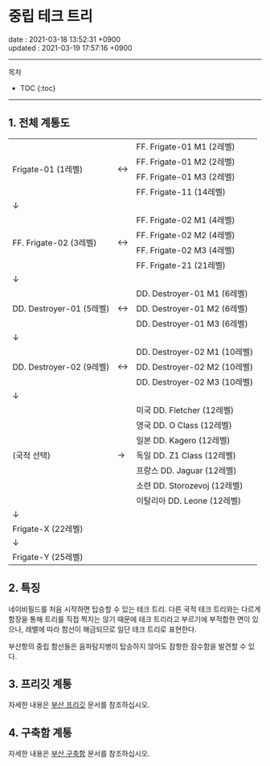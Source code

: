 # 중립 테크 트리

date : 2021-03-18 13:52:31 +0900\
updated : 2021-03-19 17:57:16 +0900

---

목차
* TOC
{:toc}

---

## 1. 전체 계통도

<table>
	<tr>
		<td rowspan="4">Frigate-01 (1레벨)</td>
		<td rowspan="4">↔</td>
		<td>FF. Frigate-01 M1 (2레벨)</td>
	</tr>
	<tr>
		<td>FF. Frigate-01 M2 (2레벨)</td>
	</tr>
	<tr>
		<td>FF. Frigate-01 M3 (2레벨)</td>
	</tr>
	<tr>
		<td>FF. Frigate-11 (14레벨)</td>
	</tr>
	<tr>
		<td>↓</td>
		<td></td>
		<td></td>
	</tr>
	<tr>
		<td rowspan="4">FF. Frigate-02 (3레벨)</td>
		<td rowspan="4">↔</td>
		<td>FF. Frigate-02 M1 (4레벨)</td>
	</tr>
	<tr>
		<td>FF. Frigate-02 M2 (4레벨)</td>
	</tr>
	<tr>
		<td>FF. Frigate-02 M3 (4레벨)</td>
	</tr>
	<tr>
		<td>FF. Frigate-21 (21레벨)</td>
	</tr>
	<tr>
		<td>↓</td>
		<td></td>
		<td></td>
	</tr>
	<tr>
		<td rowspan="3">DD. Destroyer-01 (5레벨)</td>
		<td rowspan="3">↔</td>
		<td>DD. Destroyer-01 M1 (6레벨)</td>
	</tr>
	<tr>
		<td>DD. Destroyer-01 M2 (6레벨)</td>
	</tr>
	<tr>
		<td>DD. Destroyer-01 M3 (6레벨)</td>
	</tr>
	<tr>
		<td>↓</td>
		<td></td>
		<td></td>
	</tr>
	<tr>
		<td rowspan="3">DD. Destroyer-02 (9레벨)</td>
		<td rowspan="3">↔</td>
		<td>DD. Destroyer-02 M1 (10레벨)</td>
	</tr>
	<tr>
		<td>DD. Destroyer-02 M2 (10레벨)</td>
	</tr>
	<tr>
		<td>DD. Destroyer-02 M3 (10레벨)</td>
	</tr>
	<tr>
		<td>↓</td>
		<td></td>
		<td></td>
	</tr>
	<tr>
		<td rowspan="7">(국적 선택)</td>
		<td rowspan="7">→</td>
		<td>미국 DD. Fletcher (12레벨)</td>
	</tr>
	<tr>
		<td>영국 DD. O Class (12레벨)</td>
	</tr>
	<tr>
		<td>일본 DD. Kagero (12레벨)</td>
	</tr>
	<tr>
		<td>독일 DD. Z1 Class (12레벨)</td>
	</tr>
	<tr>
		<td>프랑스 DD. Jaguar (12레벨)</td>
	</tr>
	<tr>
		<td>소련 DD. Storozevoj (12레벨)</td>
	</tr>
	<tr>
		<td>이탈리아 DD. Leone (12레벨)</td>
	</tr>
	<tr>
		<td>↓</td>
		<td></td>
		<td></td>
	</tr>
	<tr>
		<td>Frigate-X (22레벨)</td>
		<td></td>
		<td></td>
	</tr>
	<tr>
		<td>↓</td>
		<td></td>
		<td></td>
	</tr>
	<tr>
		<td>Frigate-Y (25레벨)</td>
		<td></td>
		<td></td>
	</tr>
</table>

## 2. 특징

네이비필드를 처음 시작하면 탑승할 수 있는 테크 트리. 다른 국적 테크 트리와는 다르게 함장을 통해 트리를 직접 찍지는 않기 때문에 테크 트리라고 부르기에 부적합한 면이 있으나, 레벨에 따라 함선이 해금되므로 일단 테크 트리로 표현한다.

부산항의 중립 함선들은 음파탐지병이 탑승하지 않아도 잠항한 잠수함을 발견할 수 있다.

## 3. 프리깃 계통

자세한 내용은 [부산 프리깃](busan0000) 문서를 참조하십시오.

## 4. 구축함 계통

자세한 내용은 [부산 구축함](busan0001) 문서를 참조하십시오. 
